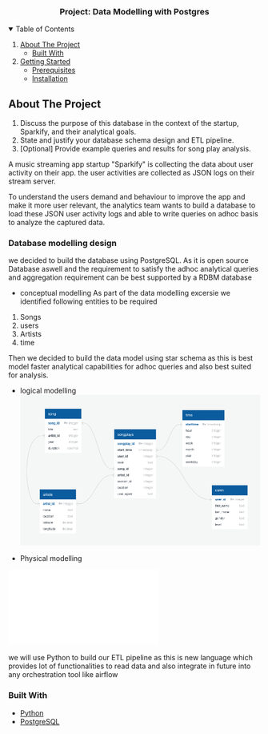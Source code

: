<br />

  <h3 align="center">Project: Data Modelling with Postgres</h3>

  
</p>



<!-- TABLE OF CONTENTS -->
<details open="open">
  <summary>Table of Contents</summary>
  <ol>
    <li>
      <a href="#about-the-project">About The Project</a>
      <ul>
         <li><a href="#built-with">Built With</a></li>
      </ul>
    </li>
    <li>
      <a href="#getting-started">Getting Started</a>
      <ul>
        <li><a href="#prerequisites">Prerequisites</a></li>
        <li><a href="#installation">Installation</a></li>
      </ul>
    </li>
   
  </ol>
</details>

<!-- ABOUT THE PROJECT -->
## About The Project

1. Discuss the purpose of this database in the context of the startup, Sparkify, and their analytical goals.
2. State and justify your database schema design and ETL pipeline.
3. [Optional] Provide example queries and results for song play analysis.


A music streaming app startup "Sparkify" is collecting the data about user activity on their app. the user activities are collected as JSON logs on their stream server.

To understand the users demand and behaviour to improve the app and make it more user relevant, the analytics team wants to build a database to load these JSON user activity logs and able to write queries on adhoc basis to analyze the captured data.

### Database modelling design

we decided to build the database using PostgreSQL. As it is open source Database aswell and the requirement to satisfy the adhoc analytical queries and aggregation requirement can be best supported by a RDBM database 

* conceptual modelling
As part of the data modelling excersie we identified following entities to be required
1. Songs
2. users
3. Artists 
4. time 

Then we decided to build the data model using star schema as this is best model faster analytical capabilities for adhoc queries and also best suited for analysis. 
* logical modelling
 ![Star schema](/images/Star_datamodel.png)

* Physical modelling

![sql queries](/sql_querues.py)

we will use Python to build our ETL pipeline as this is new language which provides lot of functionalities to read data and also integrate in future into any orchestration tool like airflow

### Built With


* [Python](https://www.python.org/)
* [PostgreSQL](https://www.postgresql.org/)


